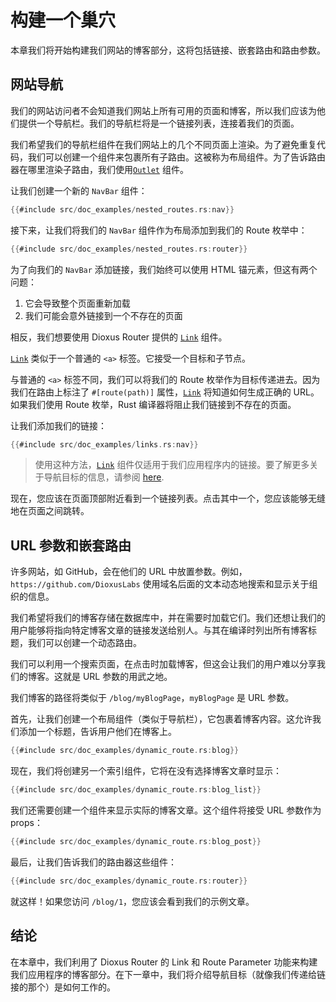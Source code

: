 # 构建一个巢穴

本章我们将开始构建我们网站的博客部分，这将包括链接、嵌套路由和路由参数。

## 网站导航

我们的网站访问者不会知道我们网站上所有可用的页面和博客，所以我们应该为他们提供一个导航栏。我们的导航栏将是一个链接列表，连接着我们的页面。

我们希望我们的导航栏组件在我们网站上的几个不同页面上渲染。为了避免重复代码，我们可以创建一个组件来包裹所有子路由。这被称为布局组件。为了告诉路由器在哪里渲染子路由，我们使用[`Outlet`](https://docs.rs/dioxus-router/latest/dioxus_router/components/fn.Outlet.html) 组件。

让我们创建一个新的 `NavBar` 组件：

```rust
{{#include src/doc_examples/nested_routes.rs:nav}}
```

接下来，让我们将我们的 `NavBar` 组件作为布局添加到我们的 Route 枚举中：

```rust
{{#include src/doc_examples/nested_routes.rs:router}}
```

为了向我们的 `NavBar` 添加链接，我们始终可以使用 HTML 锚元素，但这有两个问题：

1. 它会导致整个页面重新加载
2. 我们可能会意外链接到一个不存在的页面

相反，我们想要使用 Dioxus Router 提供的 [`Link`] 组件。

[`Link`] 类似于一个普通的 `<a>` 标签。它接受一个目标和子节点。

与普通的 `<a>` 标签不同，我们可以将我们的 Route 枚举作为目标传递进去。因为我们在路由上标注了 `#[route(path)]` 属性，[`Link`] 将知道如何生成正确的 URL。如果我们使用 Route 枚举，Rust 编译器将阻止我们链接到不存在的页面。

让我们添加我们的链接：

```rust
{{#include src/doc_examples/links.rs:nav}}
```

> 使用这种方法，[`Link`] 组件仅适用于我们应用程序内的链接。要了解更多关于导航目标的信息，请参阅
> [here](./navigation-targets.md).

现在，您应该在页面顶部附近看到一个链接列表。点击其中一个，您应该能够无缝地在页面之间跳转。

## URL 参数和嵌套路由

许多网站，如 GitHub，会在他们的 URL 中放置参数。例如，`https://github.com/DioxusLabs` 使用域名后面的文本动态地搜索和显示关于组织的信息。

我们希望将我们的博客存储在数据库中，并在需要时加载它们。我们还想让我们的用户能够将指向特定博客文章的链接发送给别人。与其在编译时列出所有博客标题，我们可以创建一个动态路由。

我们可以利用一个搜索页面，在点击时加载博客，但这会让我们的用户难以分享我们的博客。这就是 URL 参数的用武之地。

我们博客的路径将类似于 `/blog/myBlogPage`，`myBlogPage` 是 URL 参数。

首先，让我们创建一个布局组件（类似于导航栏），它包裹着博客内容。这允许我们添加一个标题，告诉用户他们在博客上。

```rust
{{#include src/doc_examples/dynamic_route.rs:blog}}
```

现在，我们将创建另一个索引组件，它将在没有选择博客文章时显示：

```rust
{{#include src/doc_examples/dynamic_route.rs:blog_list}}
```

我们还需要创建一个组件来显示实际的博客文章。这个组件将接受 URL 参数作为 props：

```rust
{{#include src/doc_examples/dynamic_route.rs:blog_post}}
```

最后，让我们告诉我们的路由器这些组件：

```rust
{{#include src/doc_examples/dynamic_route.rs:router}}
```

就这样！如果您访问 `/blog/1`，您应该会看到我们的示例文章。

## 结论

在本章中，我们利用了 Dioxus Router 的 Link 和 Route Parameter 功能来构建我们应用程序的博客部分。在下一章中，我们将介绍导航目标（就像我们传递给链接的那个）是如何工作的。

[`Link`]: https://docs.rs/dioxus-router/latest/dioxus_router/components/fn.Link.html